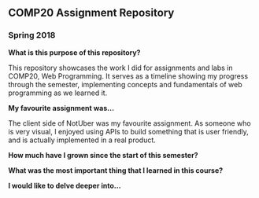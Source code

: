 ## COMP20 Assignment Repository
### Spring 2018

**What is this purpose of this repository?** 

This repository showcases the work I did for assignments and labs in COMP20, Web Programming. It serves as a timeline showing my progress through the semester, implementing concepts and fundamentals of web programming as we learned it. 

**My favourite assignment was...**

The client side of NotUber was my favourite assignment. As someone who is very visual, I enjoyed using APIs to build something that is user friendly, and is actually implemented in a real product. 

**How much have I grown since the start of this semester?** 

**What was the most important thing that I learned in this course?**  

**I would like to delve deeper into...** 

